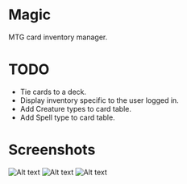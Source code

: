 # Magic
MTG card inventory manager.

# TODO
- Tie cards to a deck.
- Display inventory specific to the user logged in.
- Add Creature types to card table.
- Add Spell type to card table.

# Screenshots
![Alt text](https://i.lensdump.com/i/j2HiSC.png "Landing Page")
![Alt text](https://i.lensdump.com/i/j2Hjw5.png "Input Page")
![Alt text](https://i.lensdump.com/i/j2HI1z.png "Output Page")
